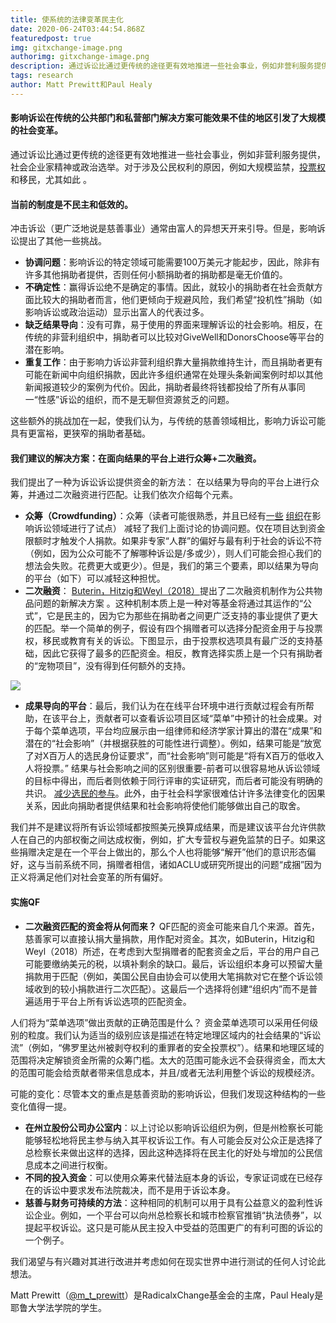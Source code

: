 ```yaml
---
title: 使系统的法律变革民主化
date: 2020-06-24T03:44:54.868Z
featuredpost: true
img: gitxchange-image.png
authorimg: gitxchange-image.png
description: 通过诉讼比通过更传统的途径更有效地推进一些社会事业，例如非营利服务提供，社会企业家精神或政治选举。对于涉及公民权利的原因，例如大规模监禁，投票权和移民，尤其如此  。
tags: research
author: Matt Prewitt和Paul Healy
---
```

#### 影响诉讼在传统的公共部门和私营部门解决方案可能效果不佳的地区引发了大规模的社会变革。

通过诉讼比通过更传统的途径更有效地推进一些社会事业，例如非营利服务提供，社会企业家精神或政治选举。对于涉及公民权利的原因，例如大规模监禁，[投票权](https://www.brennancenter.org/our-work/research-reports/state-voting-rights-litigation-march-2019)和移民，尤其如此 。

#### 当前的制度是不民主和低效的。

冲击诉讼（更广泛地说是慈善事业）通常由富人的异想天开来引导。但是，影响诉讼提出了其他一些挑战。

* **协调问题**：影响诉讼的特定领域可能需要100万美元才能起步，因此，除非有许多其他捐助者提供，否则任何小额捐助者的捐助都是毫无价值的。
* **不确定性**：赢得诉讼绝不是确定的事情。因此，就较小的捐助者在社会贡献方面比较大的捐助者而言，他们更倾向于规避风险，我们希望“投机性”捐助（如影响诉讼或政治运动）显示出富人的代表过多。
* **缺乏结果导向**：没有可靠，易于使用的界面来理解诉讼的社会影响。相反，在传统的非营利组织中，捐助者可以比较对GiveWell和DonorsChoose等平台的潜在影响。
* **重复工作**：由于影响力诉讼非营利组织靠大量捐款维持生计，而且捐助者更有可能在新闻中向组织捐款，因此许多组织通常在处理头条新闻案例时却以其他新闻报道较少的案例为代价。因此，捐助者最终将钱都投给了所有从事同一“性感”诉讼的组织，而不是无聊但资源贫乏的问题。

这些额外的挑战加在一起，使我们认为，与传统的慈善领域相比，影响力诉讼可能具有更富裕，更狭窄的捐助者基础。

#### 我们建议的解决方案：在面向结果的平台上进行众筹+二次融资。

我们提出了一种为诉讼诉讼提供资金的新方法： 在以结果为导向的平台上进行众筹，并通过二次融资进行匹配。让我们依次介绍每个元素。

* **众筹（Crowdfunding）**：众筹（读者可能很熟悉，并且已经有[一些](https://www.crowdjustice.com/) [组织](https://lawdigitalcommons.bc.edu/bclr/vol59/iss4/5/)在影响诉讼领域进行了试点） 减轻了我们上面讨论的协调问题。仅在项目达到资金限额时才触发个人捐款。如果非专家“人群”的偏好与最有利于社会的诉讼不符（例如，因为公众可能不了解哪种诉讼是/多或少），则人们可能会担心我们的想法会失败。花费更大或更少）。但是，我们的第三个要素，即以结果为导向的平台（如下）可以减轻这种担忧。
* **二次融资**： [Buterin，Hitzig和Weyl（2018）](https://papers.ssrn.com/sol3/papers.cfm?abstract_id=3243656)提出了二次融资机制作为公共物品问题的新解决方案 。这种机制本质上是一种对等基金将通过其运作的“公式”，它是民主的，因为它为那些在捐助者之间更广泛支持的事业提供了更大的匹配。举一个简单的例子，假设有四个捐赠者可以选择分配资金用于与投票权，移民或教育有关的诉讼。下图显示，由于投票权选项具有最广泛的支持基础，因此它获得了最多的匹配资金。相反，教育选择实质上是一个只有捐助者的“宠物项目”，没有得到任何额外的支持。

[![](https://i.postimg.cc/151vHYyw/Screenshot-2019-10-22-at-12-14-20-pm.png)](https://postimg.cc/rzgGyj0w)

* **成果导向的平台**：最后，我们认为在在线平台环境中进行贡献过程会有所帮助，在该平台上，贡献者可以查看诉讼项目区域“菜单”中预计的社会成果。对于每个菜单选项，平台均应展示由一组律师和经济学家计算出的潜在“成果”和潜在的“社会影响”（并根据获胜的可能性进行调整）。例如，结果可能是“放宽了对X百万人的选民身份证要求”，而“社会影响”则可能是“将有X百万的低收入人将投票。” 结果与社会影响之间的区别很重要-前者可以很容易地从诉讼领域的目标中得出，而后者则依赖于同行评审的实证研究，而后者可能没有明确的共识。 [减少选民的参与](https://www.nber.org/papers/w25522)。此外，由于社会科学家很难估计许多法律变化的因果关系，因此向捐助者提供结果和社会影响将使他们能够做出自己的取舍。

我们并不是建议将所有诉讼领域都按照美元换算成结果，而是建议该平台允许供款人在自己的内部权衡之间达成权衡，例如，扩大专营权与避免监禁的日子。如果这些捐赠决定是在一个平台上做出的，那么个人也将能够“解开”他们的意识形态偏好，这与当前系统不同，捐赠者相信，诸如ACLU或研究所提出的问题“成捆”因为正义将满足他们对社会变革的所有偏好。

#### 实施QF

* **二次融资匹配的资金将从何而来？** QF匹配的资金可能来自几个来源。首先，慈善家可以直接认捐大量捐款，用作配对资金。其次，如Buterin，Hitzig和Weyl（2018）所述，在考虑到大型捐赠者的配套资金之后，平台的用户自己可能要缴纳美元的税，以填补剩余的缺口。最后，诉讼组织本身可以预留大量捐款用于匹配（例如，美国公民自由协会可以使用大笔捐款对它在整个诉讼领域收到的较小捐款进行二次匹配）。这最后一个选择将创建“组织内”而不是普遍适用于平台上所有诉讼选项的匹配资金。

人们将为“菜单选项”做出贡献的正确范围是什么？ 资金菜单选项可以采用任何级别的粒度。我们认为适当的级别应该是描述在特定地理区域内的社会结果的“诉讼流”（例如，“佛罗里达州被剥夺权利的重罪者的安全投票权”）。结果和地理区域的范围将决定解锁资金所需的众筹门槛。太大的范围可能永远不会获得资金，而太大的范围可能会给贡献者带来信息成本，并且/或者无法利用整个诉讼的规模经济。

可能的变化：尽管本文的重点是慈善资助的影响诉讼，但我们发现这种结构的一些变化值得一提。

* **在州立股份公司办公室内**：以上讨论以影响诉讼组织为例，但是州检察长可能能够轻松地将民主参与纳入其平权诉讼工作。有人可能会反对公众正是选择了总检察长来做出这样的选择，因此这种选择将在民主化的好处与增加的公民信息成本之间进行权衡。
* **不同的投入资金**：可以使用众筹来代替法庭本身的诉讼，专家证词或在已经存在的诉讼中要求发布法院裁决，而不是用于诉讼本身。
* **慈善与财务可持续的方法**：这种相同的机制可以用于具有公益意义的盈利性诉讼企业。例如，一个平台可以向州总检察长和城市检察官推销“执法债券”，以提起平权诉讼。这只是可能从民主投入中受益的范围更广的有利可图的诉讼的一个例子。

我们渴望与有兴趣对其进行改进并考虑如何在现实世界中进行测试的任何人讨论此想法。

Matt Prewitt（[@m_t_prewitt](https://twitter.com/m_t_prewitt)）是RadicalxChange基金会的主席，Paul Healy是耶鲁大学法学院的学生。
